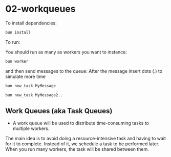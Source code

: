 # 02-workqueues

To install dependencies:

```bash
bun install
```

To run:

You should run as many as workers you want to instance:
```bash
bun worker
```
and then send messages to the queue:
After the message insert dots (.) to simulate more time


```bash
bun new_task MyMessage

bun new_task MyMessage2..
```

## Work Queues (aka Task Queues)

- A work queue will be used to distribute time-consuming tasks to multiple workers.

The main idea is to avoid doing a resource-intensive task and having to wait for it to complete.
Instead of it, we schedule a task to be performed later.
When you run many workers, the task will be shared between them.
